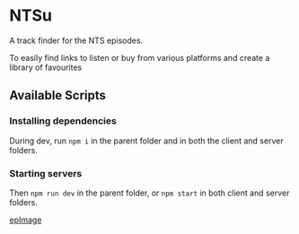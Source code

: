 # NTSu

A track finder for the NTS episodes.

To easily find links to listen or buy from various platforms and create a library of favourites

## Available Scripts

### Installing dependencies

During dev, run `npm i` in the parent folder and in both the client and server folders.

### Starting servers

Then `npm run dev` in the parent folder, or `npm start` in both client and server folders.

[epImage](./client/public/epExample.png)
